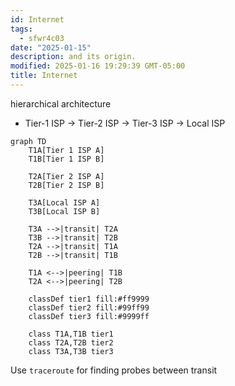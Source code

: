 ```yaml
---
id: Internet
tags:
  - sfwr4c03
date: "2025-01-15"
description: and its origin.
modified: 2025-01-16 19:29:39 GMT-05:00
title: Internet
---
```


hierarchical architecture

- Tier-1 ISP -> Tier-2 ISP -> Tier-3 ISP -> Local ISP

```mermaid
graph TD
    T1A[Tier 1 ISP A]
    T1B[Tier 1 ISP B]

    T2A[Tier 2 ISP A]
    T2B[Tier 2 ISP B]

    T3A[Local ISP A]
    T3B[Local ISP B]

    T3A -->|transit| T2A
    T3B -->|transit| T2B
    T2A -->|transit| T1A
    T2B -->|transit| T1B

    T1A <-->|peering| T1B
    T2A <-->|peering| T2B

    classDef tier1 fill:#ff9999
    classDef tier2 fill:#99ff99
    classDef tier3 fill:#9999ff

    class T1A,T1B tier1
    class T2A,T2B tier2
    class T3A,T3B tier3
```

Use `traceroute` for finding probes between transit
